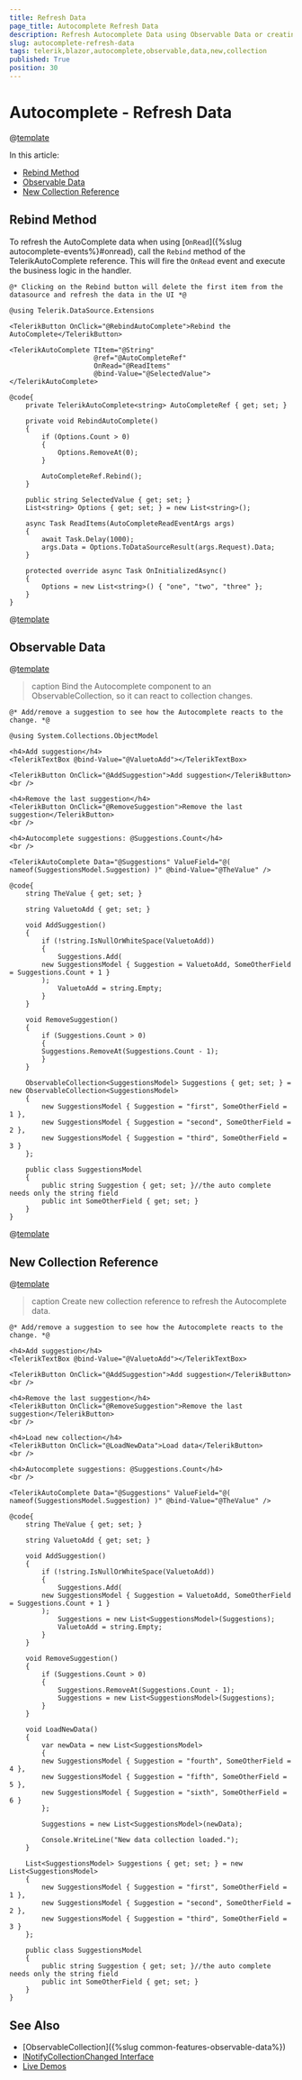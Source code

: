 ```yaml
---
title: Refresh Data
page_title: Autocomplete Refresh Data
description: Refresh Autocomplete Data using Observable Data or creating a new Collection reference.
slug: autocomplete-refresh-data
tags: telerik,blazor,autocomplete,observable,data,new,collection
published: True
position: 30
---
```


# Autocomplete - Refresh Data


@[template](/_contentTemplates/common/observable-data.md#intro)

In this article:

- [Rebind Method](#rebind-method)
- [Observable Data](#observable-data)
- [New Collection Reference](#new-collection-reference)

## Rebind Method

To refresh the AutoComplete data when using [`OnRead`]({%slug autocomplete-events%}#onread), call the `Rebind` method of the TelerikAutoComplete reference. This will fire the `OnRead` event and execute the business logic in the handler.

````CSHTML
@* Clicking on the Rebind button will delete the first item from the datasource and refresh the data in the UI *@

@using Telerik.DataSource.Extensions

<TelerikButton OnClick="@RebindAutoComplete">Rebind the AutoComplete</TelerikButton>

<TelerikAutoComplete TItem="@String"
                     @ref="@AutoCompleteRef"
                     OnRead="@ReadItems"
                     @bind-Value="@SelectedValue">
</TelerikAutoComplete>

@code{
    private TelerikAutoComplete<string> AutoCompleteRef { get; set; }

    private void RebindAutoComplete()
    {
        if (Options.Count > 0)
        {
            Options.RemoveAt(0);
        }

        AutoCompleteRef.Rebind();
    }

    public string SelectedValue { get; set; }
    List<string> Options { get; set; } = new List<string>();

    async Task ReadItems(AutoCompleteReadEventArgs args)
    {
        await Task.Delay(1000);
        args.Data = Options.ToDataSourceResult(args.Request).Data;
    }

    protected override async Task OnInitializedAsync()
    {
        Options = new List<string>() { "one", "two", "three" };
    }
}
````

@[template](/_contentTemplates/common/refresh-data-not-applicable.md#refresh-data-note)

## Observable Data

@[template](/_contentTemplates/common/observable-data.md#observable-data)


>caption Bind the Autocomplete component to an ObservableCollection, so it can react to collection changes.

````CSHTML
@* Add/remove a suggestion to see how the Autocomplete reacts to the change. *@

@using System.Collections.ObjectModel

<h4>Add suggestion</h4>
<TelerikTextBox @bind-Value="@ValuetoAdd"></TelerikTextBox>

<TelerikButton OnClick="@AddSuggestion">Add suggestion</TelerikButton>
<br />

<h4>Remove the last suggestion</h4>
<TelerikButton OnClick="@RemoveSuggestion">Remove the last suggestion</TelerikButton>
<br />

<h4>Autocomplete suggestions: @Suggestions.Count</h4>
<br />

<TelerikAutoComplete Data="@Suggestions" ValueField="@( nameof(SuggestionsModel.Suggestion) )" @bind-Value="@TheValue" />

@code{
    string TheValue { get; set; }

    string ValuetoAdd { get; set; }

    void AddSuggestion()
    {
        if (!string.IsNullOrWhiteSpace(ValuetoAdd))
        {
            Suggestions.Add(
        new SuggestionsModel { Suggestion = ValuetoAdd, SomeOtherField = Suggestions.Count + 1 }
        );
            ValuetoAdd = string.Empty;
        }
    }

    void RemoveSuggestion()
    {
        if (Suggestions.Count > 0)
        {
        Suggestions.RemoveAt(Suggestions.Count - 1);
        }
    }

    ObservableCollection<SuggestionsModel> Suggestions { get; set; } = new ObservableCollection<SuggestionsModel>
    {
        new SuggestionsModel { Suggestion = "first", SomeOtherField = 1 },
        new SuggestionsModel { Suggestion = "second", SomeOtherField = 2 },
        new SuggestionsModel { Suggestion = "third", SomeOtherField = 3 }
    };

    public class SuggestionsModel
    {
        public string Suggestion { get; set; }//the auto complete needs only the string field
        public int SomeOtherField { get; set; }
    }
}
````

@[template](/_contentTemplates/common/observable-data.md#tip-for-new-collection)

## New Collection Reference

@[template](/_contentTemplates/common/observable-data.md#refresh-data)

>caption Create new collection reference to refresh the Autocomplete data.

````CSHTML
@* Add/remove a suggestion to see how the Autocomplete reacts to the change. *@

<h4>Add suggestion</h4>
<TelerikTextBox @bind-Value="@ValuetoAdd"></TelerikTextBox>

<TelerikButton OnClick="@AddSuggestion">Add suggestion</TelerikButton>
<br />

<h4>Remove the last suggestion</h4>
<TelerikButton OnClick="@RemoveSuggestion">Remove the last suggestion</TelerikButton>
<br />

<h4>Load new collection</h4>
<TelerikButton OnClick="@LoadNewData">Load data</TelerikButton>
<br />

<h4>Autocomplete suggestions: @Suggestions.Count</h4>
<br />

<TelerikAutoComplete Data="@Suggestions" ValueField="@( nameof(SuggestionsModel.Suggestion) )" @bind-Value="@TheValue" />

@code{
    string TheValue { get; set; }

    string ValuetoAdd { get; set; }

    void AddSuggestion()
    {
        if (!string.IsNullOrWhiteSpace(ValuetoAdd))
        {
            Suggestions.Add(
        new SuggestionsModel { Suggestion = ValuetoAdd, SomeOtherField = Suggestions.Count + 1 }
        );
            Suggestions = new List<SuggestionsModel>(Suggestions);
            ValuetoAdd = string.Empty;
        }
    }

    void RemoveSuggestion()
    {
        if (Suggestions.Count > 0)
        {
            Suggestions.RemoveAt(Suggestions.Count - 1);
            Suggestions = new List<SuggestionsModel>(Suggestions);
        }
    }

    void LoadNewData()
    {
        var newData = new List<SuggestionsModel>
        {
        new SuggestionsModel { Suggestion = "fourth", SomeOtherField = 4 },
        new SuggestionsModel { Suggestion = "fifth", SomeOtherField = 5 },
        new SuggestionsModel { Suggestion = "sixth", SomeOtherField = 6 }
        };

        Suggestions = new List<SuggestionsModel>(newData);

        Console.WriteLine("New data collection loaded.");
    }

    List<SuggestionsModel> Suggestions { get; set; } = new List<SuggestionsModel>
    {
        new SuggestionsModel { Suggestion = "first", SomeOtherField = 1 },
        new SuggestionsModel { Suggestion = "second", SomeOtherField = 2 },
        new SuggestionsModel { Suggestion = "third", SomeOtherField = 3 }
    };

    public class SuggestionsModel
    {
        public string Suggestion { get; set; }//the auto complete needs only the string field
        public int SomeOtherField { get; set; }
    }
}
````


## See Also

  * [ObservableCollection]({%slug common-features-observable-data%})
  * [INotifyCollectionChanged Interface](https://docs.microsoft.com/en-us/dotnet/api/system.collections.specialized.inotifycollectionchanged?view=netframework-4.8)
  * [Live Demos](https://demos.telerik.com/blazor-ui/)